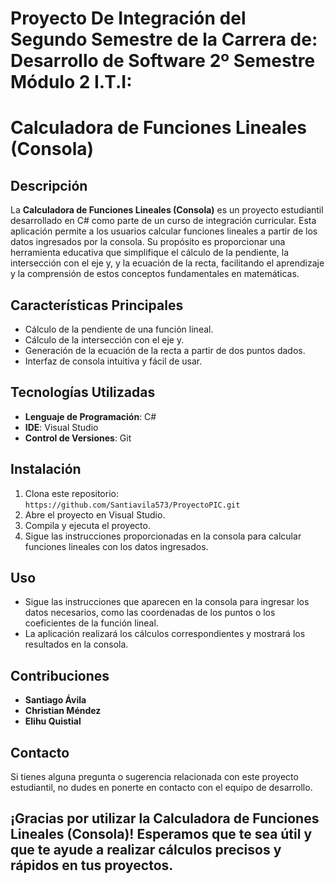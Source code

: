 # Proyecto De Integración del Segundo Semestre de la Carrera de: Desarrollo de Software 2º Semestre Módulo 2 I.T.I: 
# Calculadora de Funciones Lineales (Consola)


## Descripción
La **Calculadora de Funciones Lineales (Consola)** es un proyecto estudiantil desarrollado en C# como parte de un curso de integración curricular. Esta aplicación permite a los usuarios calcular funciones lineales a partir de los datos ingresados por la consola. Su propósito es proporcionar una herramienta educativa que simplifique el cálculo de la pendiente, la intersección con el eje y, y la ecuación de la recta, facilitando el aprendizaje y la comprensión de estos conceptos fundamentales en matemáticas.

## Características Principales
- Cálculo de la pendiente de una función lineal.
- Cálculo de la intersección con el eje y.
- Generación de la ecuación de la recta a partir de dos puntos dados.
- Interfaz de consola intuitiva y fácil de usar.

## Tecnologías Utilizadas
- **Lenguaje de Programación**: C#
- **IDE**: Visual Studio
- **Control de Versiones**: Git

## Instalación
1. Clona este repositorio: `https://github.com/Santiavila573/ProyectoPIC.git`
2. Abre el proyecto en Visual Studio.
3. Compila y ejecuta el proyecto.
4. Sigue las instrucciones proporcionadas en la consola para calcular funciones lineales con los datos ingresados.

## Uso
- Sigue las instrucciones que aparecen en la consola para ingresar los datos necesarios, como las coordenadas de los puntos o los coeficientes de la función lineal.
- La aplicación realizará los cálculos correspondientes y mostrará los resultados en la consola.
  
## Contribuciones
- **Santiago Ávila**
- **Christian Méndez**
- **Elihu Quistial**

## Contacto
Si tienes alguna pregunta o sugerencia relacionada con este proyecto estudiantil, no dudes en ponerte en contacto con el equipo de desarrollo.

## ¡Gracias por utilizar la Calculadora de Funciones Lineales (Consola)! Esperamos que te sea útil y que te ayude a realizar cálculos precisos y rápidos en tus proyectos. 

